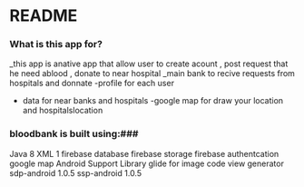 # README #
### What is this app for? ###
_this app is anative app that allow user to create acount , post request that he need ablood , donate to near hospital 
_main bank to recive requests from hospitals and donnate 
-profile for each user 
- data for near banks and hospitals
-google map for draw your location and hospitalslocation

### bloodbank is built using:###


Java	8
XML	1
firebase database
firebase storage
firebase authentcation
google map
Android Support Library
glide for image
code view generator
sdp-android	1.0.5
ssp-android	1.0.5

